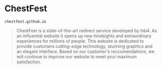 # ChestFest
`chestfest.github.io`

> ChestFest is a state-of-the-art redirect service developed by Inb4. As an influential website it opens up new hindsights and extraordinary experiences for millions of people. This website is dedicated to provide customers cutting-edge technology, stunning graphics and an elegant interface. Based on our customer's reccomendations, we will continue to improve our website to meet your maximum satisfaction.




